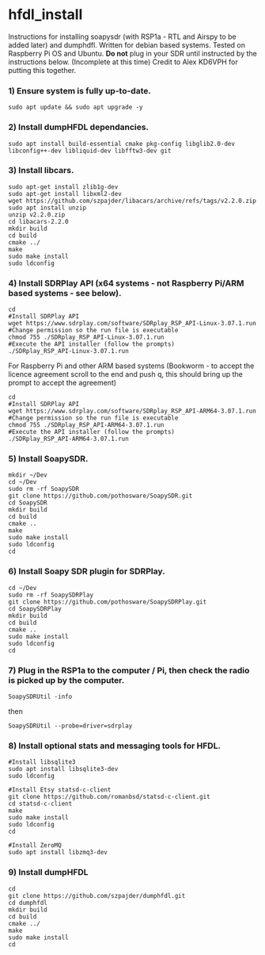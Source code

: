# hfdl_install
Instructions for installing soapysdr (with RSP1a - RTL and Airspy to be added later) and dumphdfl. Written for debian based systems. Tested on Raspberry Pi OS and Ubuntu.
**Do not** plug in your SDR until instructed by the instructions below. (Incomplete at this time)
Credit to Alex KD6VPH for putting this together.

### 1) Ensure system is fully up-to-date.
```shell
sudo apt update && sudo apt upgrade -y
```

### 2) Install dumpHFDL dependancies.
```shell
sudo apt install build-essential cmake pkg-config libglib2.0-dev libconfig++-dev libliquid-dev libfftw3-dev git
```

### 3) Install libcars.
```shell
sudo apt-get install zlib1g-dev
sudo apt-get install libxml2-dev
wget https://github.com/szpajder/libacars/archive/refs/tags/v2.2.0.zip
sudo apt install unzip
unzip v2.2.0.zip
cd libacars-2.2.0
mkdir build
cd build
cmake ../
make
sudo make install
sudo ldconfig
```

### 4) Install SDRPlay API  (x64 systems - **not Raspberry Pi/ARM based systems** - see below).
```shell
cd
#Install SDRPlay API
wget https://www.sdrplay.com/software/SDRplay_RSP_API-Linux-3.07.1.run
#Change permission so the run file is executable
chmod 755 ./SDRplay_RSP_API-Linux-3.07.1.run
#Execute the API installer (follow the prompts)
./SDRplay_RSP_API-Linux-3.07.1.run
```
  For Raspberry Pi and other ARM based systems (Bookworm - to accept the licence agreement scroll to the end and push q, this should bring up the prompt to accept the agreement)
```shell
cd
#Install SDRPlay API
wget https://www.sdrplay.com/software/SDRplay_RSP_API-ARM64-3.07.1.run
#Change permission so the run file is executable
chmod 755 ./SDRplay_RSP_API-ARM64-3.07.1.run
#Execute the API installer (follow the prompts)
./SDRplay_RSP_API-ARM64-3.07.1.run
```
### 5) Install SoapySDR.
```shell
mkdir ~/Dev
cd ~/Dev
sudo rm -rf SoapySDR
git clone https://github.com/pothosware/SoapySDR.git
cd SoapySDR
mkdir build
cd build
cmake ..
make
sudo make install
sudo ldconfig
cd
```
### 6) Install Soapy SDR plugin for SDRPlay.
```shell
cd ~/Dev
sudo rm -rf SoapySDRPlay
git clone https://github.com/pothosware/SoapySDRPlay.git
cd SoapySDRPlay
mkdir build
cd build
cmake ..
sudo make install
sudo ldconfig
cd
```

### 7) Plug in the RSP1a to the computer / Pi, then check the radio is picked up by the computer.
```
SoapySDRUtil -info
```
then
```
SoapySDRUtil --probe=driver=sdrplay
```
### 8) Install optional stats and messaging tools for HFDL.
```shell
#Install libsqlite3
sudo apt install libsqlite3-dev
sudo ldconfig
```
```shell
#Install Etsy statsd-c-client
git clone https://github.com/romanbsd/statsd-c-client.git
cd statsd-c-client
make
sudo make install
sudo ldconfig
cd
```
```
#Install ZeroMQ
sudo apt install libzmq3-dev
```

### 9) Install dumpHFDL
```shell
cd
git clone https://github.com/szpajder/dumphfdl.git
cd dumphfdl
mkdir build
cd build
cmake ../
make
sudo make install
cd
```

